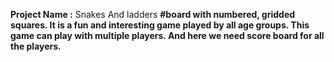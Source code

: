**Project Name :** Snakes And ladders 
**#board with numbered, gridded squares. It is a fun and interesting game played by all age groups. This game can play with     multiple players. And here we need score board for all the players.**
